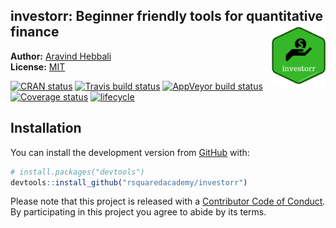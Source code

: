 
<!-- README.md is generated from README.Rmd. Please edit that file -->
investorr: Beginner friendly tools for quantitative finance <img src="hex_investorr.png" height="100px" align="right" />
------------------------------------------------------------------------------------------------------------------------

**Author:** [Aravind Hebbali](https://www.aravindhebbali.com/)<br/> **License:** [MIT](https://opensource.org/licenses/MIT)

[![CRAN status](https://www.r-pkg.org/badges/version/investorr)](https://cran.r-project.org/package=investorr) [![Travis build status](https://travis-ci.org/rsquaredacademy/investorr.svg?branch=master)](https://travis-ci.org/rsquaredacademy/investorr) [![AppVeyor build status](https://ci.appveyor.com/api/projects/status/github/rsquaredacademy/investorr?branch=master&svg=true)](https://ci.appveyor.com/project/rsquaredacademy/investorr) [![Coverage status](https://codecov.io/gh/rsquaredacademy/investorr/branch/master/graph/badge.svg)](https://codecov.io/github/rsquaredacademy/investorr?branch=master) [![lifecycle](https://img.shields.io/badge/lifecycle-experimental-orange.svg)](https://www.tidyverse.org/lifecycle/#experimental)

Installation
------------

You can install the development version from [GitHub](https://github.com/) with:

``` r
# install.packages("devtools")
devtools::install_github("rsquaredacademy/investorr")
```

Please note that this project is released with a [Contributor Code of Conduct](CODE_OF_CONDUCT.md). By participating in this project you agree to abide by its terms.
